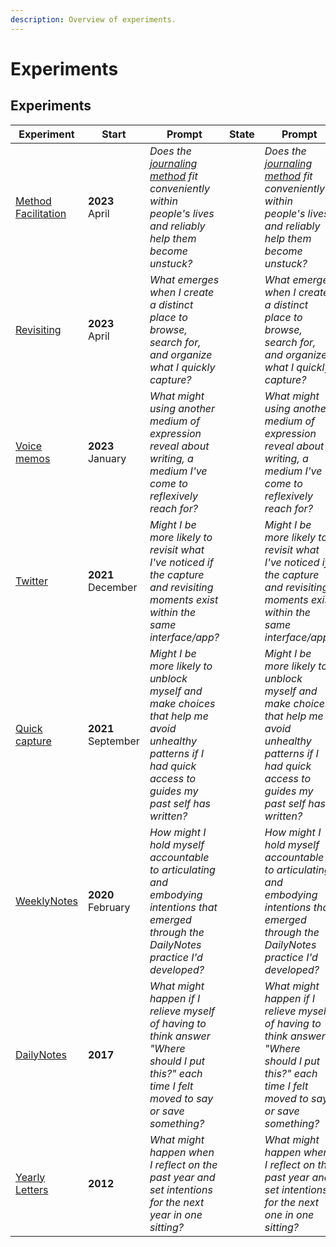```yaml
---
description: Overview of experiments.
---
```


# Experiments

## Experiments

<table><thead><tr><th width="157">Experiment</th><th data-hidden width="127.33333333333331">Start</th><th data-hidden>Prompt</th><th data-hidden data-type="select">State</th><th data-hidden>Prompt</th><th data-hidden width="100" data-type="select">Status</th></tr></thead><tbody><tr><td><a href="method-facilitation.md">Method Facilitation </a></td><td><strong>2023</strong> <br>April</td><td><em>Does the</em> <a href="../method.md"><em>journaling method</em></a> <em>fit conveniently within people's lives and reliably help them become unstuck?</em></td><td></td><td><em>Does the</em> <a href="../method.md"><em>journaling method</em></a> <em>fit conveniently within people's lives and reliably help them become unstuck?</em></td><td></td></tr><tr><td><a href="drop-journal-v0.1.md">Revisiting</a></td><td><strong>2023</strong> <br>April</td><td><em>What emerges when I create a distinct place to browse, search for, and organize what I quickly capture?</em> <br></td><td></td><td><em>What emerges when I create a distinct place to browse, search for, and organize what I quickly capture?</em> </td><td></td></tr><tr><td><a href="voice-memos.md">Voice memos</a></td><td><strong>2023</strong><br>January</td><td><em>What might using another medium of expression reveal about writing, a medium I've come to reflexively reach for?</em></td><td></td><td><em>What might using another medium of expression reveal about writing, a medium I've come to reflexively reach for?</em></td><td></td></tr><tr><td><a href="drop-journal-v0.1.md">Twitter</a></td><td><strong>2021</strong> December</td><td><em>Might I be more likely to revisit what I've noticed if the capture and revisiting moments exist within the same interface/app?</em> </td><td></td><td><em>Might I be more likely to revisit what I've noticed if the capture and revisiting moments exist within the same interface/app?</em> </td><td></td></tr><tr><td><a href="quick-capture.md">Quick capture</a></td><td><strong>2021</strong> <br>September</td><td><em>Might I be more likely to unblock myself and make choices that help me avoid unhealthy patterns if I had quick access to guides my past self has written?</em></td><td></td><td><em>Might I be more likely to unblock myself and make choices that help me avoid unhealthy patterns if I had quick access to guides my past self has written?</em></td><td></td></tr><tr><td><a href="weeklynotes.md">WeeklyNotes</a></td><td><strong>2020</strong> February</td><td><em>How might I hold myself accountable to articulating and embodying intentions that emerged through the DailyNotes practice I'd developed?</em></td><td></td><td><em>How might I hold myself accountable to articulating and embodying intentions that emerged through the DailyNotes practice I'd developed?</em></td><td></td></tr><tr><td><a href="dailynotes.md">DailyNotes</a></td><td><strong>2017</strong></td><td><em>What might happen if I relieve myself of having to think answer "Where should I put this?" each time I felt moved to say or save something?</em></td><td></td><td><em>What might happen if I relieve myself of having to think answer "Where should I put this?" each time I felt moved to say or save something?</em></td><td></td></tr><tr><td><a href="yearly-letters.md">Yearly Letters</a></td><td><strong>2012</strong></td><td><em>What might happen when I reflect on the past year and set intentions for the next year in one sitting?</em></td><td></td><td><em>What might happen when I reflect on the past year and set intentions for the next one in one sitting?</em></td><td></td></tr></tbody></table>

